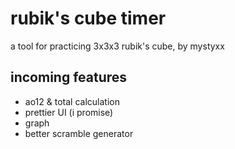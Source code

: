 # rubik's cube timer
a tool for practicing 3x3x3 rubik's cube, by mystyxx

## incoming features  
- ao12 & total calculation
- prettier UI (i promise)
- graph
- better scramble generator
